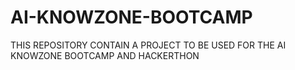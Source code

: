 # AI-KNOWZONE-BOOTCAMP
THIS REPOSITORY CONTAIN A PROJECT TO BE USED FOR THE AI KNOWZONE BOOTCAMP AND HACKERTHON

